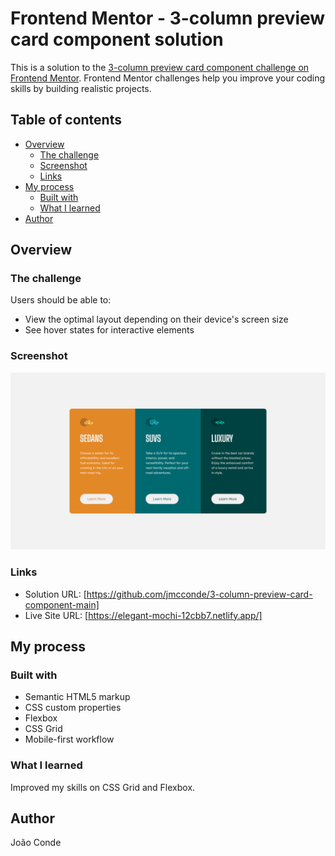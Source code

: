 # Frontend Mentor - 3-column preview card component solution

This is a solution to the [3-column preview card component challenge on Frontend Mentor](https://www.frontendmentor.io/challenges/3column-preview-card-component-pH92eAR2-). Frontend Mentor challenges help you improve your coding skills by building realistic projects. 

## Table of contents

- [Overview](#overview)
  - [The challenge](#the-challenge)
  - [Screenshot](#screenshot)
  - [Links](#links)
- [My process](#my-process)
  - [Built with](#built-with)
  - [What I learned](#what-i-learned)
- [Author](#author)

## Overview

### The challenge

Users should be able to:

- View the optimal layout depending on their device's screen size
- See hover states for interactive elements

### Screenshot

![](./screenshot.png)

### Links

- Solution URL: [https://github.com/jmcconde/3-column-preview-card-component-main]
- Live Site URL: [https://elegant-mochi-12cbb7.netlify.app/]

## My process

### Built with

- Semantic HTML5 markup
- CSS custom properties
- Flexbox
- CSS Grid
- Mobile-first workflow

### What I learned

Improved my skills on CSS Grid and Flexbox.

## Author

João Conde